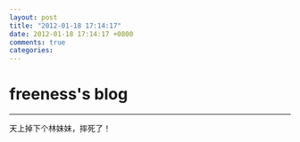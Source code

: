 ```yaml
---
layout: post
title: "2012-01-18 17:14:17"
date: 2012-01-18 17:14:17 +0800
comments: true
categories: 
---
```


# freeness's blog

----------

>
天上掉下个林妹妹，摔死了！